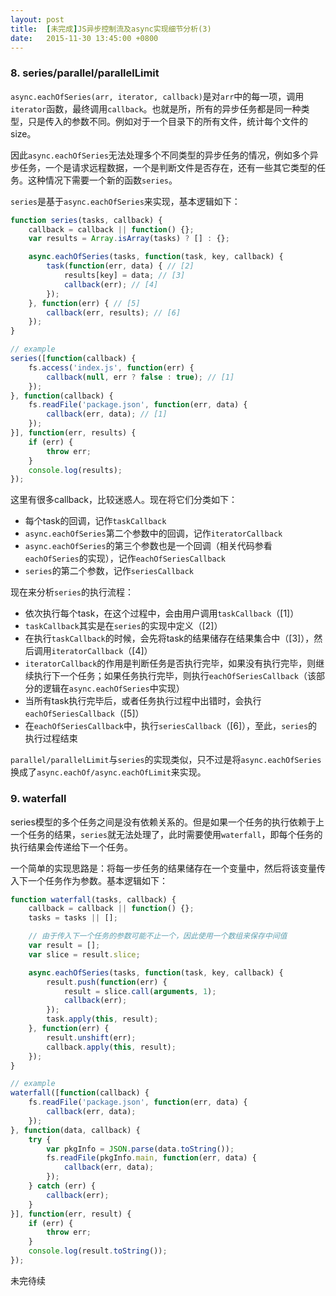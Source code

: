 ```yaml
---
layout: post
title:  [未完成]JS异步控制流及async实现细节分析(3)
date:   2015-11-30 13:45:00 +0800
---
```


### 8. series/parallel/parallelLimit

`async.eachOfSeries(arr, iterator, callback)`是对`arr`中的每一项，调用`iterator`函数，最终调用`callback`。也就是所，所有的异步任务都是同一种类型，只是传入的参数不同。例如对于一个目录下的所有文件，统计每个文件的size。

因此`async.eachOfSeries`无法处理多个不同类型的异步任务的情况，例如多个异步任务，一个是请求远程数据，一个是判断文件是否存在，还有一些其它类型的任务。这种情况下需要一个新的函数`series`。

`series`是基于`async.eachOfSeries`来实现，基本逻辑如下：

```javascript
function series(tasks, callback) {
	callback = callback || function() {};
	var results = Array.isArray(tasks) ? [] : {};

	async.eachOfSeries(tasks, function(task, key, callback) {
		task(function(err, data) { // [2]
			results[key] = data; // [3]
			callback(err); // [4]
		});
	}, function(err) { // [5]
		callback(err, results); // [6]
	});
}

// example
series([function(callback) {
	fs.access('index.js', function(err) {
		callback(null, err ? false : true); // [1]
	});
}, function(callback) {
	fs.readFile('package.json', function(err, data) {
		callback(err, data); // [1]
	});
}], function(err, results) {
	if (err) {
		throw err;
	}
	console.log(results);
});
```

这里有很多callback，比较迷惑人。现在将它们分类如下：

- 每个task的回调，记作`taskCallback`
- `async.eachOfSeries`第二个参数中的回调，记作`iteratorCallback`
- `async.eachOfSeries`的第三个参数也是一个回调（相关代码参看`eachOfSeries`的实现），记作`eachOfSeriesCallback`
- `series`的第二个参数，记作`seriesCallback`

现在来分析`series`的执行流程：

- 依次执行每个task，在这个过程中，会由用户调用`taskCallback`（[1]）
- `taskCallback`其实是在`series`的实现中定义（[2]）
- 在执行`taskCallback`的时候，会先将task的结果储存在结果集合中（[3]），然后调用`iteratorCallback`（[4]）
- `iteratorCallback`的作用是判断任务是否执行完毕，如果没有执行完毕，则继续执行下一个任务；如果任务执行完毕，则执行`eachOfSeriesCallback`（该部分的逻辑在`async.eachOfSeries`中实现）
- 当所有task执行完毕后，或者任务执行过程中出错时，会执行`eachOfSeriesCallback`（[5]）
- 在`eachOfSeriesCallback`中，执行`seriesCallback`（[6]），至此，`series`的执行过程结束

`parallel/parallelLimit`与`series`的实现类似，只不过是将`async.eachOfSeries`换成了`async.eachOf/async.eachOfLimit`来实现。

### 9. waterfall

series模型的多个任务之间是没有依赖关系的。但是如果一个任务的执行依赖于上一个任务的结果，`series`就无法处理了，此时需要使用`waterfall`，即每个任务的执行结果会传递给下一个任务。

一个简单的实现思路是：将每一步任务的结果储存在一个变量中，然后将该变量传入下一个任务作为参数。基本逻辑如下：

```javascript
function waterfall(tasks, callback) {
	callback = callback || function() {};
	tasks = tasks || [];

	// 由于传入下一个任务的参数可能不止一个，因此使用一个数组来保存中间值
	var result = [];
	var slice = result.slice;

	async.eachOfSeries(tasks, function(task, key, callback) {
		result.push(function(err) {
			result = slice.call(arguments, 1);
			callback(err);
		});
		task.apply(this, result);
	}, function(err) {
		result.unshift(err);
		callback.apply(this, result);
	});
}

// example
waterfall([function(callback) {
	fs.readFile('package.json', function(err, data) {
		callback(err, data);
	});
}, function(data, callback) {
	try {
		var pkgInfo = JSON.parse(data.toString());
		fs.readFile(pkgInfo.main, function(err, data) {
			callback(err, data);
		});
	} catch (err) {
		callback(err);
	}
}], function(err, result) {
	if (err) {
		throw err;
	}
	console.log(result.toString());
});
```

未完待续